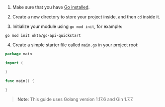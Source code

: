 1. Make sure that you have [Go installed](https://go.dev/dl/).

2. Create a new directory to store your project inside, and then `cd` inside it.

3. Initialize your module using `go mod init`, for example:

```shell
go mod init okta/go-api-quickstart
```

4. Create a simple starter file called `main.go` in your project root:

```go
package main

import (

)

func main() {

}
```

> **Note**: This guide uses Golang version 1.17.6 and Gin 1.7.7.